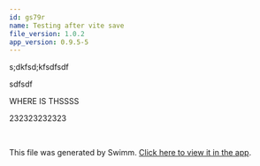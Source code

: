 ```yaml
---
id: gs79r
name: Testing after vite save
file_version: 1.0.2
app_version: 0.9.5-5
---
```


s;dkfsd;kfsdfsdf

sdfsdf

WHERE IS THSSSS

232323232323

<br/>

This file was generated by Swimm. [Click here to view it in the app](http://localhost:5000/repos/Z2l0aHViJTNBJTNBc3Rva2Utd2VhdGhlciUzQSUzQUFkZGllQ29oZW4=/docs/gs79r).